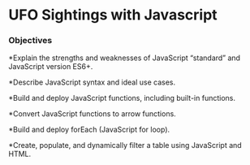 # UFO Sightings with Javascript

### Objectives
*Explain the strengths and weaknesses of JavaScript “standard” and JavaScript version ES6+.

*Describe JavaScript syntax and ideal use cases. 

*Build and deploy JavaScript functions, including built-in functions. 

*Convert JavaScript functions to arrow functions. 

*Build and deploy forEach (JavaScript for loop). 

*Create, populate, and dynamically filter a table using JavaScript and HTML.

